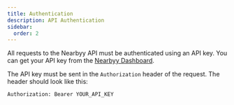 ```yaml
---
title: Authentication
description: API Authentication
sidebar:
  order: 2
---
```


All requests to the Nearbyy API must be authenticated using an API key. You can get your API key from the [Nearbyy Dashboard](https://nearbyy.com/dashboard).

The API key must be sent in the `Authorization` header of the request. The header should look like this:

```
Authorization: Bearer YOUR_API_KEY
```
